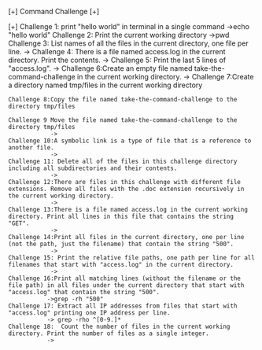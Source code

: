 [+] Command Challenge [+]


[+] Challenge 1: print "hello world" in terminal in a single command
    	      ->echo "hello world"
    Challenge 2: Print the current working directory
    	      ->pwd
	Challenge 3: List names of all the files in the current directory, one file per line.
			  ->
	Challenge 4: There is a file named access.log in the current directory. Print the contents.
			  ->
	Challenge 5: Print the last 5 lines of "access.log".
		      ->
	Challenge 6:Create an empty file named take-the-command-challenge in the current working directory.
			  ->
	Challenge 7:Create a directory named tmp/files in the current working directory

	Challenge 8:Copy the file named take-the-command-challenge to the directory tmp/files

	Challenge 9 Move the file named take-the-command-challenge to the directory tmp/files
				->
	Challenge 10:A symbolic link is a type of file that is a reference to another file.
				->
	Challenge 11: Delete all of the files in this challenge directory including all subdirectories and their contents.
				->
	Challenge 12:There are files in this challenge with different file extensions. Remove all files with the .doc extension recursively in the current working directory.
			    ->
	Challenge 13:There is a file named access.log in the current working directory. Print all lines in this file that contains the string "GET".
		        ->
	Challenge 14:Print all files in the current directory, one per line (not the path, just the filename) that contain the string "500".
			    ->
	Challenge 15: Print the relative file paths, one path per line for all filenames that start with "access.log" in the current directory.
			    ->
	Challenge 16:Print all matching lines (without the filename or the file path) in all files under the current directory that start with "access.log" that contain the string "500".
			   ->grep -rh "500" 
	Challenge 17: Extract all IP addresses from files that start with "access.log" printing one IP address per line.
			   -> grep -rho ^[0-9.]* 
	Challenge 18:  Count the number of files in the current working directory. Print the number of files as a single integer.
			   -> 

